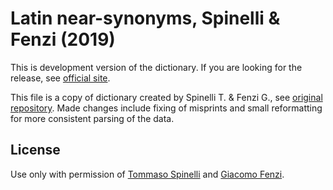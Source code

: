 # Latin near-synonyms, Spinelli & Fenzi (2019)

This is development version of the dictionary. If you are looking for the release, see [official site][1].

This file is a copy of dictionary created by Spinelli T. & Fenzi G., see [original repository][2]. Made changes include fixing of misprints and small reformatting for more consistent parsing of the data.

## License

Use only with permission of [Tommaso Spinelli][3] and [Giacomo Fenzi][4].


[1]: https://nikita-moor.github.io/dictionaries/dictionaries/Spinelli2019.html
[2]: https://github.com/tommasospinelli/Online-Dictionary-of-Latin-Near-Synonyms
[3]: ts206@st-andrews.ac.uk
[4]: gf45@st-andrews.ac.uk

